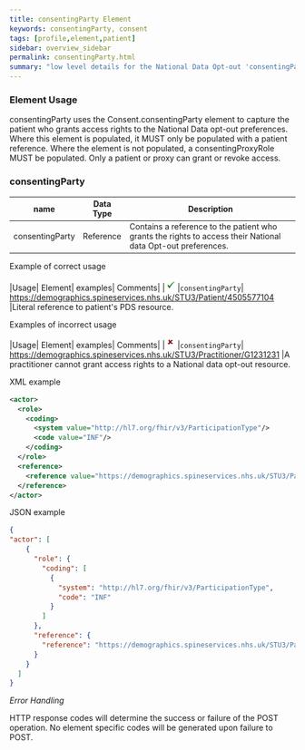 ```yaml
---
title: consentingParty Element
keywords: consentingParty, consent
tags: [profile,element,patient]
sidebar: overview_sidebar
permalink: consentingParty.html
summary: "low level details for the National Data Opt-out 'consentingParty' element"
---
```


### Element Usage ###

consentingParty uses the Consent.consentingParty element to capture the patient who grants access rights to the National Data opt-out preferences. Where this element is populated, it MUST only be populated with a patient reference. Where the element is not populated, a consentingProxyRole MUST be populated. Only a patient or proxy can grant or revoke access.

### consentingParty ###

|name|Data Type|Description|
| ------------- | ------------- | ------------- |
|consentingParty| Reference | Contains a reference to the patient who grants the rights to access their National data Opt-out preferences.|


Example of correct usage

|Usage| Element| examples| Comments|
|![Tick](images/tick.png)|`consentingParty`| https://demographics.spineservices.nhs.uk/STU3/Patient/4505577104 |Literal reference to patient's PDS resource.

Examples of incorrect usage

|Usage| Element| examples| Comments|
|![Tick](images/cross.png)|`consentingParty`| https://demographics.spineservices.nhs.uk/STU3/Practitioner/G1231231 |A practitioner cannot grant access rights to a National data opt-out resource.


XML example

```xml
<actor>
  <role>
    <coding>
      <system value="http://hl7.org/fhir/v3/ParticipationType"/>
      <code value="INF"/> 
    </coding>
  </role>
  <reference>
    <reference value="https://demographics.spineservices.nhs.uk/STU3/Patient/4505577104"/>
  </reference>
</actor>
```

JSON example

```json
{
"actor": [
    {
      "role": {
        "coding": [
          {
            "system": "http://hl7.org/fhir/v3/ParticipationType",
            "code": "INF"
          }
        ]
      },
      "reference": {
        "reference": "https://demographics.spineservices.nhs.uk/STU3/Patient/4505577104"
      }
    }
  ]
}
```

*Error Handling*

HTTP response codes will determine the success or failure of the POST operation. No element specific codes will be generated upon failure to POST.




